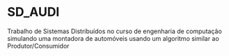 # SD_AUDI
Trabalho de Sistemas Distribuídos no curso de engenharia de computação simulando uma montadora de automóveis usando um algoritmo similar ao Produtor/Consumidor

